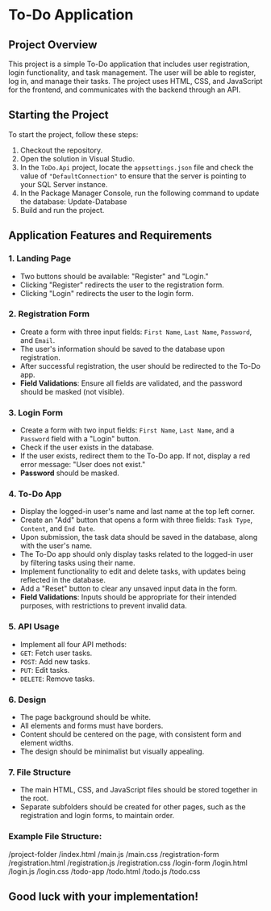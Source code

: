 # To-Do Application

## Project Overview

This project is a simple To-Do application that includes user registration, login functionality, and task management. The user will be able to register, log in, and manage their tasks. The project uses HTML, CSS, and JavaScript for the frontend, and communicates with the backend through an API.

## Starting the Project

To start the project, follow these steps:

1. Checkout the repository.
2. Open the solution in Visual Studio.
3. In the `ToDo.Api` project, locate the `appsettings.json` file and check the value of `"DefaultConnection"` to ensure that the server is pointing to your SQL Server instance.
4. In the Package Manager Console, run the following command to update the database: Update-Database
5. Build and run the project.





## Application Features and Requirements

### 1. Landing Page
- Two buttons should be available: "Register" and "Login."
- Clicking "Register" redirects the user to the registration form.
- Clicking "Login" redirects the user to the login form.

### 2. Registration Form
- Create a form with three input fields: `First Name`, `Last Name`, `Password`, and `Email`.
- The user's information should be saved to the database upon registration.
- After successful registration, the user should be redirected to the To-Do app.
- **Field Validations**: Ensure all fields are validated, and the password should be masked (not visible).

### 3. Login Form
- Create a form with two input fields: `First Name`, `Last Name`, and a `Password` field with a "Login" button.
- Check if the user exists in the database.
- If the user exists, redirect them to the To-Do app. If not, display a red error message: "User does not exist."
- **Password** should be masked.

### 4. To-Do App
- Display the logged-in user's name and last name at the top left corner.
- Create an "Add" button that opens a form with three fields: `Task Type`, `Content`, and `End Date`.
- Upon submission, the task data should be saved in the database, along with the user's name.
- The To-Do app should only display tasks related to the logged-in user by filtering tasks using their name.
- Implement functionality to edit and delete tasks, with updates being reflected in the database.
- Add a "Reset" button to clear any unsaved input data in the form.
- **Field Validations**: Inputs should be appropriate for their intended purposes, with restrictions to prevent invalid data.

### 5. API Usage
- Implement all four API methods:
- `GET`: Fetch user tasks.
- `POST`: Add new tasks.
- `PUT`: Edit tasks.
- `DELETE`: Remove tasks.

### 6. Design
- The page background should be white.
- All elements and forms must have borders.
- Content should be centered on the page, with consistent form and element widths.
- The design should be minimalist but visually appealing.

### 7. File Structure
- The main HTML, CSS, and JavaScript files should be stored together in the root.
- Separate subfolders should be created for other pages, such as the registration and login forms, to maintain order.

### Example File Structure:
/project-folder
  /index.html
  /main.js
  /main.css
  /registration-form
    /registration.html
    /registration.js
    /registration.css
  /login-form
    /login.html
    /login.js
    /login.css
  /todo-app
    /todo.html
    /todo.js
    /todo.css
	
	
## Good luck with your implementation!